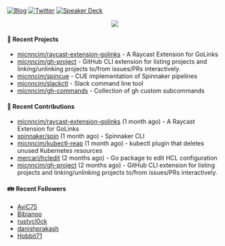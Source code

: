 [![Blog](https://img.shields.io/badge/Blog-0?style=flat-square&logo=gatsby&color=181717&logoColor=white)](https://micnncim.com)
[![Twitter](https://img.shields.io/badge/Twitter-0?style=flat-square&logo=twitter&color=1DA1F2&logoColor=white)](https://twitter.com/micnncim)
[![Speaker Deck](https://img.shields.io/badge/Speaker_Deck-0?style=flat-square&logo=speaker-deck&color=009287&logoColor=white)](https://speakerdeck.com/micnncim)

<p align="center">
<img src="https://github-readme-stats.vercel.app/api?username=micnncim&show_icons=true&count_private=true" />
</p>

#### 🍎 Recent Projects

- [micnncim/raycast-extension-golinks](https://github.com/micnncim/raycast-extension-golinks) - A Raycast Extension for GoLinks
- [micnncim/gh-project](https://github.com/micnncim/gh-project) - GitHub CLI extension for listing projects and linking/unlinking projects to/from issues/PRs interactively.
- [micnncim/spincue](https://github.com/micnncim/spincue) - CUE implementation of Spinnaker pipelines
- [micnncim/slackctl](https://github.com/micnncim/slackctl) - Slack command line tool
- [micnncim/gh-commands](https://github.com/micnncim/gh-commands) - Collection of gh custom subcommands

#### 🌱 Recent Contributions

- [micnncim/raycast-extension-golinks](https://github.com/micnncim/raycast-extension-golinks) (1 month ago) - A Raycast Extension for GoLinks
- [spinnaker/spin](https://github.com/spinnaker/spin) (1 month ago) - Spinnaker CLI
- [micnncim/kubectl-reap](https://github.com/micnncim/kubectl-reap) (1 month ago) - kubectl plugin that deletes unused Kubernetes resources
- [mercari/hcledit](https://github.com/mercari/hcledit) (2 months ago) - Go package to edit HCL configuration
- [micnncim/gh-project](https://github.com/micnncim/gh-project) (2 months ago) - GitHub CLI extension for listing projects and linking/unlinking projects to/from issues/PRs interactively.

#### 👪  Recent Followers

- [AviC75](https://github.com/AviC75)
- [Bibianoo](https://github.com/Bibianoo)
- [rustycl0ck](https://github.com/rustycl0ck)
- [danishprakash](https://github.com/danishprakash)
- [Hobbit71](https://github.com/Hobbit71)
